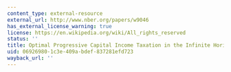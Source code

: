 ```yaml
---
content_type: external-resource
external_url: http://www.nber.org/papers/w9046
has_external_license_warning: true
license: https://en.wikipedia.org/wiki/All_rights_reserved
status: ''
title: Optimal Progressive Capital Income Taxation in the Infinite Horizon Model
uid: 06926980-1c3e-409a-bdef-837281efd723
wayback_url: ''
---
```


